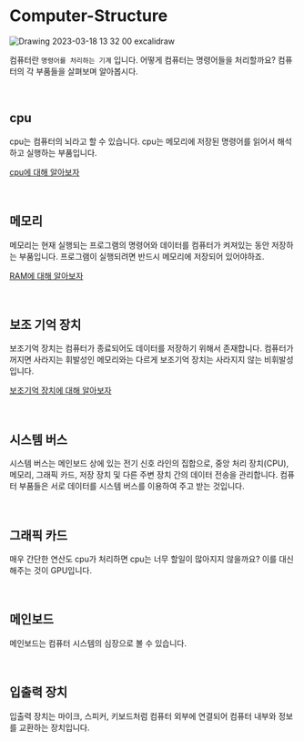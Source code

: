 # Computer-Structure
![Drawing 2023-03-18 13 32 00 excalidraw](https://github.com/gkqkehs7/Computer-Structure/assets/77993709/73f27ce9-c128-4493-a036-62a20d528020)

컴퓨터란 `명령어를 처리하는 기계` 입니다. 어떻게 컴퓨터는 명령어들을 처리할까요? 컴퓨터의 각 부품들을 살펴보며 알아봅시다.

<br/>

## cpu

cpu는 컴퓨터의 뇌라고 할 수 있습니다. cpu는 메모리에 저장된 명령어를 읽어서 해석하고 실행하는 부품입니다.

[cpu에 대해 알아보자](https://github.com/gkqkehs7/Computer-Structure/blob/main/cpu.md)

<br/>
 
## 메모리

메모리는 현재 실행되는 프로그램의 명령어와 데이터를 컴퓨터가 켜져있는 동안 저장하는 부품입니다. 프로그램이 실행되려면 반드시 메모리에 저장되어 있어야하죠.

[RAM에 대해 알아보자](https://github.com/gkqkehs7/Computer-Structure/blob/main/memory.md)

<br/>

## 보조 기억 장치

보조기억 장치는 컴퓨터가 종료되어도 데이터를 저장하기 위해서 존재합니다. 컴퓨터가 꺼지면 사라지는 휘발성인 메모리와는 다르게 보조기억 장치는 사라지지 않는 비휘발성입니다.

[보조기억 장치에 대해 알아보자](https://github.com/gkqkehs7/Computer-Structure/blob/main/io_device.md)

<br/>

## 시스템 버스

시스템 버스는 메인보드 상에 있는 전기 신호 라인의 집합으로, 중앙 처리 장치(CPU), 메모리, 그래픽 카드, 저장 장치 및 다른 주변 장치 간의 데이터 전송을 관리합니다. 컴퓨터 부품들은 서로 데이터를 시스템 버스를 이용하여 주고 받는 것입니다.

<br/>

## 그래픽 카드

매우 간단한 연산도 cpu가 처리하면 cpu는 너무 할일이 많아지지 않을까요? 이를 대신해주는 것이 GPU입니다.

<br/>

## 메인보드

메인보드는 컴퓨터 시스템의 심장으로 볼 수 있습니다. 

<br/>

## 입출력 장치

입출력 장치는 마이크, 스피커, 키보드처럼 컴퓨터 외부에 연결되어 컴퓨터 내부와 정보를 교환하는 장치입니다.

